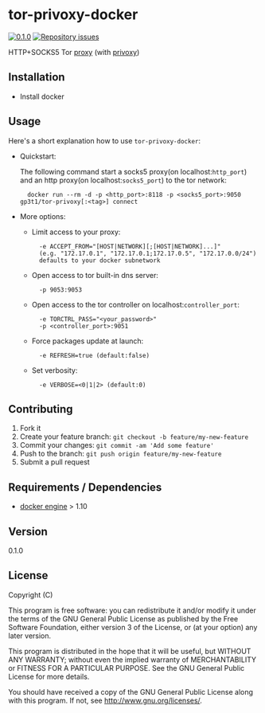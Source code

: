 # tor-privoxy-docker

[![0.1.0](http://img.shields.io/github/tag/gp3t1/tor-privoxy-docker.svg)](https://github.com/gp3t1/tor-privoxy-docker/tags) [![Repository issues](http://issuestats.com/github/gp3t1/tor-privoxy-docker/badge/issue)](http://issuestats.com/github/gp3t1/tor-privoxy-docker)

HTTP+SOCKS5 Tor [proxy](https://www.torproject.org) (with [privoxy](https://www.privoxy.org/))

## Installation

* Install docker

## Usage

Here's a short explanation how to use `tor-privoxy-docker`:

* Quickstart:
	
	The following command start a socks5 proxy(on localhost:`http_port`) and an http proxy(on localhost:`socks5_port`) to the tor network: 

		docker run --rm -d -p <http_port>:8118 -p <socks5_port>:9050 gp3t1/tor-privoxy[:<tag>] connect

* More options:
	
	- Limit access to your proxy:

			-e ACCEPT_FROM="[HOST|NETWORK][;[HOST|NETWORK]...]"
			(e.g. "172.17.0.1", "172.17.0.1;172.17.0.5", "172.17.0.0/24")
			defaults to your docker subnetwork

	- Open access to tor built-in dns server:

			-p 9053:9053

	- Open access to the tor controller on localhost:`controller_port`:
		
			-e TORCTRL_PASS="<your_password>"
			-p <controller_port>:9051

	- Force packages update at launch:

			-e REFRESH=true (default:false)

	- Set verbosity:

			-e VERBOSE=<0|1|2> (default:0)

## Contributing

1. Fork it
2. Create your feature branch: `git checkout -b feature/my-new-feature`
3. Commit your changes: `git commit -am 'Add some feature'`
4. Push to the branch: `git push origin feature/my-new-feature`
5. Submit a pull request

## Requirements / Dependencies

* [docker engine](https://docs.docker.com/engine/installation/) > 1.10

## Version

0.1.0

## License

Copyright (C) <year> <name of author>

This program is free software: you can redistribute it and/or modify it under the terms of the GNU General Public License as published by the Free Software Foundation, either version 3 of the License, or (at your option) any later version.

This program is distributed in the hope that it will be useful, but WITHOUT ANY WARRANTY; without even the implied warranty of MERCHANTABILITY or FITNESS FOR A PARTICULAR PURPOSE.  See the GNU General Public License for more details.

You should have received a copy of the GNU General Public License along with this program.  If not, see <http://www.gnu.org/licenses/>.